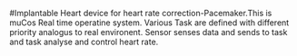 #Implantable Heart device for heart rate correction-Pacemaker.This is muCos Real time operatine system. Various Task are defined with different priority analogus to real environent. Sensor senses data and sends to task and task analyse and control heart rate.
